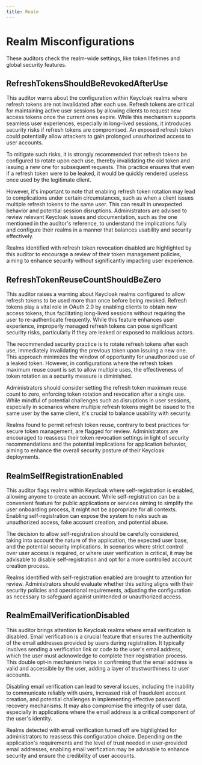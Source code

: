 ```yaml
---
title: Realm
---
```


# Realm Misconfigurations
These auditors check the realm-wide settings, like token lifetimes and global security features. 

## RefreshTokensShouldBeRevokedAfterUse

This auditor warns about the configuration within Keycloak realms where refresh tokens are not invalidated after each
use. Refresh tokens are critical for maintaining active user sessions by allowing clients to request new access tokens
once the current ones expire. While this mechanism supports seamless user experiences, especially in long-lived
sessions, it introduces security risks if refresh tokens are compromised. An exposed refresh token could potentially
allow attackers to gain prolonged unauthorized access to user accounts.

To mitigate such risks, it is strongly recommended that refresh tokens be configured to rotate upon each use, thereby
invalidating the old token and issuing a new one for subsequent requests. This practice ensures that even if a refresh
token were to be leaked, it would be quickly rendered useless once used by the legitimate client.

However, it's important to note that enabling refresh token rotation may lead to complications under certain
circumstances, such as when a client issues multiple refresh tokens to the same user. This can result in unexpected
behavior and potential session disruptions. Administrators are advised to review relevant Keycloak issues and
documentation, such as the one mentioned in the auditor's reference, to understand the implications fully and configure
their realms in a manner that balances usability and security effectively.

Realms identified with refresh token revocation disabled are highlighted by this auditor to encourage a review of their
token management policies, aiming to enhance security without significantly impacting user experience.

## RefreshTokenReuseCountShouldBeZero

This auditor raises a warning about Keycloak realms configured to allow refresh tokens to be used more than once before
being revoked. Refresh tokens play a vital role in OAuth 2.0 by enabling clients to obtain new access tokens, thus
facilitating long-lived sessions without requiring the user to re-authenticate frequently. While this feature enhances
user experience, improperly managed refresh tokens can pose significant security risks, particularly if they are leaked
or exposed to malicious actors.

The recommended security practice is to rotate refresh tokens after each use, immediately invalidating the previous
token upon issuing a new one. This approach minimizes the window of opportunity for unauthorized use of a leaked token.
However, in configurations where the refresh token maximum reuse count is set to allow multiple uses, the effectiveness
of token rotation as a security measure is diminished.

Administrators should consider setting the refresh token maximum reuse count to zero, enforcing token rotation and
revocation after a single use. While mindful of potential challenges such as disruptions in user sessions, especially in
scenarios where multiple refresh tokens might be issued to the same user by the same client, it's crucial to balance
usability with security.

Realms found to permit refresh token reuse, contrary to best practices for secure token management, are flagged for
review. Administrators are encouraged to reassess their token revocation settings in light of security recommendations
and the potential implications for application behavior, aiming to enhance the overall security posture of their
Keycloak deployments.

## RealmSelfRegistrationEnabled

This auditor flags realms within Keycloak where self-registration is enabled, allowing anyone to create an account.
While self-registration can be a convenient feature for public applications or services aiming to simplify the user
onboarding process, it might not be appropriate for all contexts. Enabling self-registration can expose the system to
risks such as unauthorized access, fake account creation, and potential abuse.

The decision to allow self-registration should be carefully considered, taking into account the nature of the
application, the expected user base, and the potential security implications. In scenarios where strict control over
user access is required, or where user verification is critical, it may be advisable to disable self-registration and
opt for a more controlled account creation process.

Realms identified with self-registration enabled are brought to attention for review. Administrators should evaluate
whether this setting aligns with their security policies and operational requirements, adjusting the configuration as
necessary to safeguard against unintended or unauthorized access.

## RealmEmailVerificationDisabled

This auditor brings attention to Keycloak realms where email verification is disabled. Email verification is a crucial
feature that ensures the authenticity of the email addresses provided by users during registration. It typically
involves sending a verification link or code to the user's email address, which the user must acknowledge to complete
their registration process. This double opt-in mechanism helps in confirming that the email address is valid and
accessible by the user, adding a layer of trustworthiness to user accounts.

Disabling email verification can lead to several issues, including the inability to communicate reliably with users,
increased risk of fraudulent account creation, and potential challenges in implementing effective password recovery
mechanisms. It may also compromise the integrity of user data, especially in applications where the email address is a
critical component of the user's identity.

Realms detected with email verification turned off are highlighted for administrators to reassess this configuration
choice. Depending on the application's requirements and the level of trust needed in user-provided email addresses,
enabling email verification may be advisable to enhance security and ensure the credibility of user accounts.
